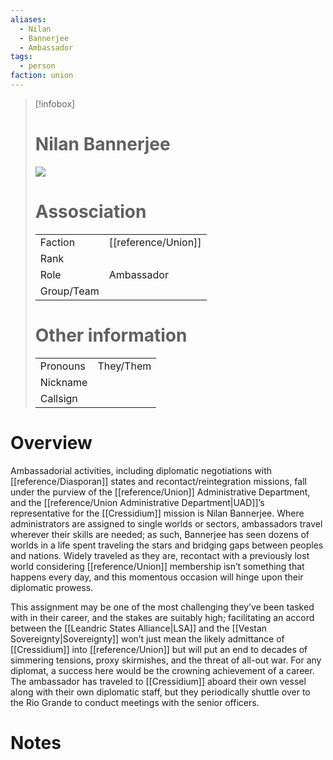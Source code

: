 ```yaml
---
aliases:
  - Nilan
  - Bannerjee
  - Ambassador
tags:
  - person
faction: union
---
```


> [!infobox] 
> # Nilan Bannerjee
> ![](https://lh4.googleusercontent.com/Y2Cuwcb2Cs-9W3NDtidc2edRLeoa64hThNWyXK1axPEGSg-5TquH_-X8E5yVMQTVg_vAS0T7PiDCDLPErbX_AL2Z1t2xTY7A8SaFQ9QcU6AsxLq1MHkUgODax9EqOKtsIIDxyyM6OULjfhb6Rrtd_L4)
> # Assosciation
> | | |
> | ---- | ---- |
> | Faction | [[reference/Union]] |
> | Rank | |
> | Role | Ambassador |
> | Group/Team | |
> # Other information
> | | | 
> | - | - |
> | Pronouns | They/Them |
> | Nickname | |
> | Callsign | | 

# Overview
Ambassadorial activities, including diplomatic negotiations with [[reference/Diasporan]] states and recontact/reintegration missions, fall under the purview of the [[reference/Union]] Administrative Department, and the [[reference/Union Administrative Department|UAD]]’s representative for the [[Cressidium]] mission is Nilan Bannerjee. Where administrators are assigned to single worlds or sectors, ambassadors travel wherever their skills are needed; as such, Bannerjee has seen dozens of worlds in a life spent traveling the stars and bridging gaps between peoples and nations. Widely traveled as they are, recontact with a previously lost world considering [[reference/Union]] membership isn’t something that happens every day, and this momentous occasion will hinge upon their diplomatic prowess.

This assignment may be one of the most challenging they’ve been tasked with in their career, and the stakes are suitably high; facilitating an accord between the [[Leandric States Alliance|LSA]] and the [[Vestan Sovereignty|Sovereignty]] won’t just mean the likely admittance of [[Cressidium]] into [[reference/Union]] but will put an end to decades of simmering tensions, proxy skirmishes, and the threat of all-out war. For any diplomat, a success here would be the crowning achievement of a career. The ambassador has traveled to [[Cressidium]] aboard their own vessel along with their own diplomatic staff, but they periodically shuttle over to the Rio Grande to conduct meetings with the senior officers.

# Notes
